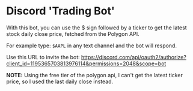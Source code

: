 # Discord 'Trading Bot'

With this bot, you can use the $ sign followed by a ticker to get the latest stock daily close price, fetched from the Polygon API.   

For example type: `$AAPL` in any text channel and the bot will respond.   

Use this URL to invite the bot: https://discord.com/api/oauth2/authorize?client_id=1195365703813976114&permissions=2048&scope=bot

**NOTE:** Using the free tier of the polygon api, I can't get the latest ticker price, so I used the last daily close instead.

